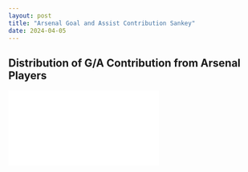 ```yaml
---
layout: post
title: "Arsenal Goal and Assist Contribution Sankey"
date: 2024-04-05
---
```


<script src="https://code.jquery.com/jquery-3.3.1.min.js"></script>

## Distribution of G/A Contribution from Arsenal Players

<script type="text/javascript">
$(document).ready(function(e) {
    $('#header').load('/html/test_sankey.html',function(){alert('loaded')});
});
</script>

<iframe id="igraph" scrolling="no" style="border:none" seamless="seamless" src="/html/test_sankey.html"></iframe>
